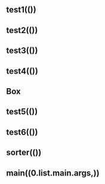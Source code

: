 ## test1(())

## test2(())

## test3(())

## test4(())

## Box

## test5(())

## test6(())

## sorter(())

## main((0.list.main.args,))
